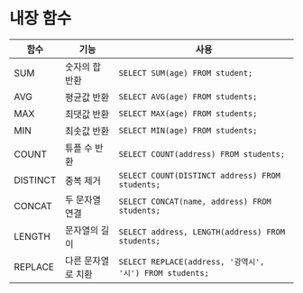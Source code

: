 # 내장 함수 #
| 함수 | 기능 | 사용 |
|---|---|---|
| SUM | 숫자의 합 반환 | ```SELECT SUM(age) FROM student;``` |
| AVG | 평균값 반환 | ```SELECT AVG(age) FROM students;``` |
| MAX | 최댓값 반환 | ```SELECT MAX(age) FROM students;``` |
| MIN | 최솟값 반환 | ```SELECT MIN(age) FROM students;``` |
| COUNT | 튜플 수 반환 | ```SELECT COUNT(address) FROM students;``` |
| DISTINCT | 중복 제거 | ```SELECT COUNT(DISTINCT address) FROM students;``` |
| CONCAT | 두 문자열 연결 | ```SELECT CONCAT(name, address) FROM students;``` |
| LENGTH | 문자열의 길이 | ```SELECT address, LENGTH(address) FROM students;```|
| REPLACE | 다른 문자열로 치환 | ```SELECT REPLACE(address, '광역시', '시') FROM students;``` |